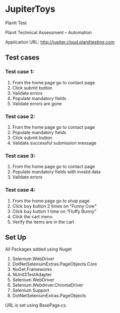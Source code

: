 # JupiterToys
PlanIt Test

Planit Technical Assessment – Automation



Application URL: http://jupiter.cloud.planittesting.com

## Test cases

### Test case 1:
1.	From the home page go to contact page
2.	Click submit button
3.	Validate errors
4.	Populate mandatory fields
5.	Validate errors are gone


### Test case 2:

1.	From the home page go to contact page
2.	Populate mandatory fields
3.	Click submit button
4.	Validate successful submission message


### Test case 3: 

1.	From the home page go to contact page
2.	Populate mandatory fields with invalid data
3.	Validate errors


### Test case 4:

1.	From the home page go to shop page
2.	Click buy button 2 times on “Funny Cow”
3.	Click buy button 1 time on “Fluffy Bunny”
4.	Click the cart menu
5.	Verify the items are in the cart


## Set Up
All Packages added using Nuget
  1. Selenium.WebDriver
  2. DotNetSeleniumExtras.PageObjects.Core
  3. NuGet.Frameworks
  4. NUnit3TestAdapter
  5. Selenium.WebDriver
  6. Selenium.Webdriver.ChromeDriver
  7. Selenium Support
  8. DotNetSeleniumExtras.PageObjects

URL is set using BasePage.cs.
